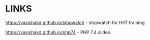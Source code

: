# LINKS

https://vasishakd.github.io/stopwatch - stopwatch for HIIT training

https://vasishakd.github.io/php74 - PHP 7.4 slides
